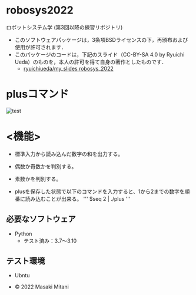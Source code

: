 # robosys2022
ロボットシステム学 (第3回以降の練習リポジトリ)
* このソフトウェアパッケージは，3条項BSDライセンスの下，再頒布および使用が許可されます．
* このパッケージのコードは，下記のスライド（CC-BY-SA 4.0 by Ryuichi Ueda）のものを，本人の許可を得て自身の著作としたものです．
    * [ryuichiueda/my_slides robosys_2022](https://github.com/ryuichiueda/my_slides/tree/master/robosys_2022)

# plusコマンド
![test](https://github.com/masaki130/robosys2022/actions/workflows/test.yml/badge.svg)

# <機能>
* 標準入力から読み込んだ数字の和を出力する。
* 偶数か奇数かを判別する。
* 素数かを判別する。

* plusを保存した状態で以下のコマンドを入力すると、1から2までの数字を順番に読み込むことが出来る。
'''
$seq 2 | ./plus
'''
## 必要なソフトウェア
* Python
  * テスト済み：3.7～3.10

## テスト環境
* Ubntu

* © 2022 Masaki Mitani
